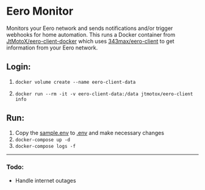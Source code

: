 # Eero Monitor

Monitors your Eero network and sends notifications and/or trigger webhooks for home automation.  This runs a Docker container from [JtMotoX/eero-client-docker](https://github.com/JtMotoX/eero-client-docker) which uses [343max/eero-client](https://github.com/343max/eero-client.git) to get information from your Eero network.

## Login:

1. ```docker volume create --name eero-client-data``` 

1. ```docker run --rm -it -v eero-client-data:/data jtmotox/eero-client info```

## Run:

1. Copy the [sample.env](./sample.env) to [.env](./.env) and make necessary changes
1. ```docker-compose up -d```
1. ```docker-compose logs -f```

---

### Todo:
- Handle internet outages
